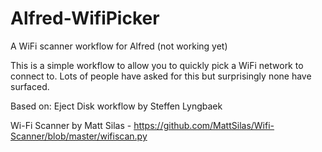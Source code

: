 # Alfred-WifiPicker
A WiFi scanner workflow for Alfred (not working yet)

This is a simple workflow to allow you to quickly pick a WiFi network to connect to. Lots of people have asked for this
but surprisingly none have surfaced.

Based on:
Eject Disk workflow by Steffen Lyngbaek 

Wi-Fi Scanner by Matt Silas - https://github.com/MattSilas/Wifi-Scanner/blob/master/wifiscan.py
